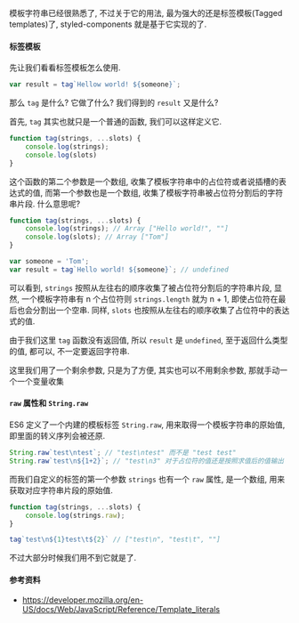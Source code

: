 模板字符串已经很熟悉了, 不过关于它的用法, 最为强大的还是标签模板(Tagged templates)了, styled-components 就是基于它实现的了.

#### 标签模板

先让我们看看标签模板怎么使用.

```javascript
var result = tag`Hellow world! ${someone}`;
```

那么 `tag` 是什么? 它做了什么? 我们得到的 `result` 又是什么?

首先, `tag` 其实也就只是一个普通的函数, 我们可以这样定义它.

```javascript
function tag(strings, ...slots) {
	console.log(strings);
	console.log(slots)
}
```

这个函数的第二个参数是一个数组, 收集了模板字符串中的占位符或者说插槽的表达式的值, 而第一个参数也是一个数组, 收集了模板字符串被占位符分割后的字符串片段. 什么意思呢?

```javascript
function tag(strings, ...slots) {
	console.log(strings); // Array ["Hello world!", ""]
	console.log(slots); // Array ["Tom"]
}

var someone = 'Tom';
var result = tag`Hello world! ${someone}`; // undefined
```

可以看到, `strings` 按照从左往右的顺序收集了被占位符分割后的字符串片段, 显然, 一个模板字符串有 n 个占位符则 `strings.length` 就为 n + 1, 即使占位符在最后也会分割出一个空串. 同样, `slots` 也按照从左往右的顺序收集了占位符中的表达式的值.

由于我们这里 `tag` 函数没有返回值, 所以 `result` 是 `undefined`, 至于返回什么类型的值, 都可以, 不一定要返回字符串.

这里我们用了一个剩余参数, 只是为了方便, 其实也可以不用剩余参数, 那就手动一个一个变量收集



#### `raw` 属性和 `String.raw`

ES6 定义了一个内建的模板标签 `String.raw`, 用来取得一个模板字符串的原始值, 即里面的转义序列会被还原.

```javascript
String.raw`test\ntest`; // "test\ntest" 而不是 "test test"
String.raw`test\n${1+2}`; // "test\n3" 对于占位符的值还是按照求值后的值输出
```

而我们自定义的标签的第一个参数 `strings` 也有一个 `raw` 属性, 是一个数组, 用来获取对应字符串片段的原始值.

```javascript
function tag(strings, ...slots) {
	console.log(strings.raw);
}

tag`test\n${1}test\t${2}` // ["test\n", "test\t", ""]
```

不过大部分时候我们用不到它就是了.



#### 参考资料

* https://developer.mozilla.org/en-US/docs/Web/JavaScript/Reference/Template_literals